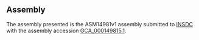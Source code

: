 

Assembly
--------

The assembly presented is the ASM14981v1 assembly submitted to
[INSDC](http://www.insdc.org) with the assembly accession
[GCA\_000149815.1](http://www.ebi.ac.uk/ena/data/view/GCA_000149815.1).

